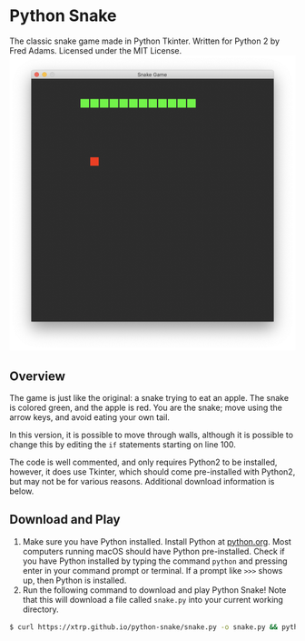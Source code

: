 # Python Snake
The classic snake game made in Python Tkinter. Written for Python 2 by Fred Adams. Licensed under the MIT License.
![Gameplay Screenshot of Python Snake](screenshots/1.png)

## Overview
The game is just like the original: a snake trying to eat an apple. The snake is colored green, and the apple is red. You are the snake; move using the arrow keys, and avoid eating your own tail. 

In this version, it is possible to move through walls, although it is possible to change this by editing the ```if``` statements starting on line 100.

The code is well commented, and only requires Python2 to be installed, however, it does use Tkinter, which should come pre-installed with Python2, but may not be for various reasons. Additional download information is below.

## Download and Play
 1. Make sure you have Python installed. Install Python at [python.org](https://www.python.org/). Most computers running macOS should have Python pre-installed. Check if you have Python installed by typing the command ```python``` and pressing enter in your command prompt or terminal. If a prompt like ```>>>``` shows up, then Python is installed.
 2. Run the following command to download and play Python Snake! Note that this will download a file called ```snake.py``` into your current working directory.
 
 ```bash
 $ curl https://xtrp.github.io/python-snake/snake.py -o snake.py && python snake.py
 ```